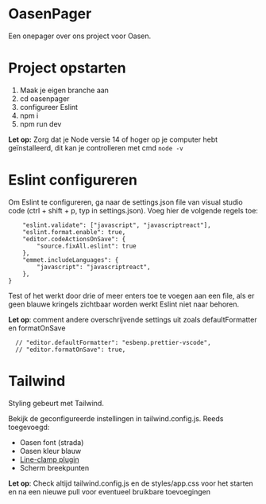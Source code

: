 # OasenPager

Een onepager over ons project voor Oasen.

# Project opstarten

1. Maak je eigen branche aan
2. cd oasenpager
3. configureer Eslint
4. npm i
5. npm run dev

**Let op:** Zorg dat je Node versie 14 of hoger op je computer hebt geïnstalleerd, dit kan je controlleren met cmd `node -v`

# Eslint configureren

Om Eslint te configureren, ga naar de settings.json file van visual studio code (ctrl + shift + p, typ in settings.json).
Voeg hier de volgende regels toe:

```{
    "eslint.validate": ["javascript", "javascriptreact"],
    "eslint.format.enable": true,
    "editor.codeActionsOnSave": {
        "source.fixAll.eslint": true
    },
    "emmet.includeLanguages": {
        "javascript": "javascriptreact",
    },
}
```

Test of het werkt door drie of meer enters toe te voegen aan een file, als er geen blauwe kringels zichtbaar worden werkt Eslint niet naar behoren.

**Let op**: comment andere overschrijvende settings uit zoals defaultFormatter en formatOnSave

```
  // "editor.defaultFormatter": "esbenp.prettier-vscode",
  // "editor.formatOnSave": true,
```

# Tailwind

Styling gebeurt met Tailwind.

Bekijk de geconfigureerde instellingen in tailwind.config.js. Reeds toegevoegd:

- Oasen font (strada)
- Oasen kleur blauw
- [Line-clamp plugin](https://github.com/tailwindlabs/tailwindcss-line-clamp)
- Scherm breekpunten

**Let op**: Check altijd tailwind.config.js en de styles/app.css voor het starten en na een nieuwe pull voor eventueel bruikbare toevoegingen
